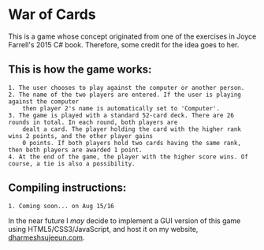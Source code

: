 # War of Cards   

This is a game whose concept originated from one of the exercises in Joyce Farrell's 2015 C# book.
Therefore, some credit for the idea goes to her.   

## This is how the game works:   
    1. The user chooses to play against the computer or another person.
    2. The name of the two players are entered. If the user is playing against the computer
        then player 2's name is automatically set to 'Computer'.
    3. The game is played with a standard 52-card deck. There are 26 rounds in total. In each round, both players are
        dealt a card. The player holding the card with the higher rank wins 2 points, and the other player gains
        0 points. If both players hold two cards having the same rank, then both players are awarded 1 point.
    4. At the end of the game, the player with the higher score wins. Of course, a tie is also a possibility.   

## Compiling instructions:
    1. Coming soon... on Aug 15/16   

In the near future I *may* decide to implement a GUI version of this game using HTML5/CSS3/JavaScript, and host it
on my website, [dharmeshsujeeun.com](http://dharmeshsujeeun.com).
